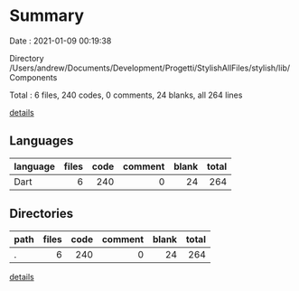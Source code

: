 # Summary

Date : 2021-01-09 00:19:38

Directory /Users/andrew/Documents/Development/Progetti/StylishAllFiles/stylish/lib/Components

Total : 6 files,  240 codes, 0 comments, 24 blanks, all 264 lines

[details](details.md)

## Languages
| language | files | code | comment | blank | total |
| :--- | ---: | ---: | ---: | ---: | ---: |
| Dart | 6 | 240 | 0 | 24 | 264 |

## Directories
| path | files | code | comment | blank | total |
| :--- | ---: | ---: | ---: | ---: | ---: |
| . | 6 | 240 | 0 | 24 | 264 |

[details](details.md)